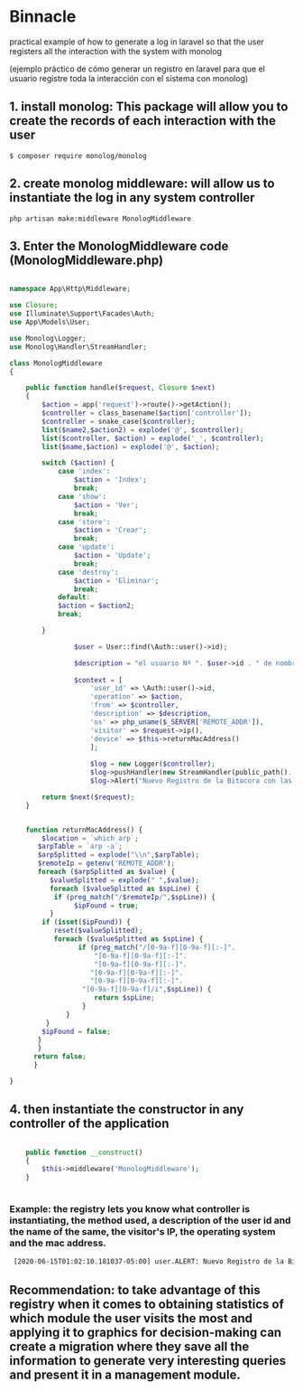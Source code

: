 # Binnacle
 practical example of how to generate a log in laravel so that the user registers all the interaction with the system with monolog
 
(ejemplo práctico de cómo generar un registro en laravel para que el usuario registre toda la interacción con el sistema con monolog)

## 1. install monolog: This package will allow you to create the records of each interaction with the user
 
    $ composer require monolog/monolog
 
## 2. create monolog middleware: will allow us to instantiate the log in any system controller
 
    php artisan make:middleware MonologMiddleware
    
## 3. Enter the MonologMiddleware code (MonologMiddleware.php)

```php

namespace App\Http\Middleware;

use Closure;
use Illuminate\Support\Facades\Auth;
use App\Models\User;

use Monolog\Logger;
use Monolog\Handler\StreamHandler;

class MonologMiddleware
{

    public function handle($request, Closure $next)
    {
        $action = app('request')->route()->getAction();
        $controller = class_basename($action['controller']);
        $controller = snake_case($controller);
        list($name2,$action2) = explode('@', $controller);
        list($controller, $action) = explode('_', $controller);
        list($name,$action) = explode('@', $action);

        switch ($action) {
            case 'index':
                $action = 'Index';
                break;
            case 'show':
                $action = 'Ver';
                break;
            case 'store':
                $action = 'Crear';
                break;
            case 'update':
                $action = 'Update';
                break;
            case 'destroy':
                $action = 'Eliminar';
                break;
            default:
            $action = $action2;
            break;

        }

                $user = User::find(\Auth::user()->id);

                $description = "el usuario Nº ". $user->id . " de nombre " . $user->person->name . " realizo esta acción";
    
                $context = [
                    'user_id' => \Auth::user()->id,
                    'operation' => $action,
                    'from' => $controller,
                    'description' => $description,
                    'os' => php_uname($_SERVER['REMOTE_ADDR']),
                    'visitor' => $request->ip(),
                    'device' => $this->returnMacAddress()
                    ];
    
                    $log = new Logger($controller);
                    $log->pushHandler(new StreamHandler(public_path().'/storage/monolog/binnacle.log', Logger::DEBUG));
                    $log->Alert("Nuevo Registro de la Bitacora con las siguiente especificaciones.: ",  $context);

        return $next($request);
    }


    function returnMacAddress() {
        $location = `which arp`;
       $arpTable = `arp -a`;
       $arpSplitted = explode("\\n",$arpTable);
       $remoteIp = getenv('REMOTE_ADDR');
       foreach ($arpSplitted as $value) {
          $valueSplitted = explode(" ",$value);
          foreach ($valueSplitted as $spLine) {
           if (preg_match("/$remoteIp/",$spLine)) {
                $ipFound = true;
          }
        if (isset($ipFound)) {
           reset($valueSplitted);
           foreach ($valueSplitted as $spLine) {
                 if (preg_match("/[0-9a-f][0-9a-f][:-]".
                     "[0-9a-f][0-9a-f][:-]".
                     "[0-9a-f][0-9a-f][:-]".
                    "[0-9a-f][0-9a-f][:-]".
                    "[0-9a-f][0-9a-f][:-]".
                  "[0-9a-f][0-9a-f]/i",$spLine)) {
                     return $spLine;
                  }
              }
         }
        $ipFound = false;
       }
       }
      return false;
      }

}
```

## 4. then instantiate the constructor in any controller of the application
```php

    public function __construct()
    {
        $this->middleware('MonologMiddleware');
    }
    
```
### Example: the registry lets you know what controller is instantiating, the method used, a description of the user id and the name of the same, the visitor's IP, the operating system and the mac address.
 
```txt
 [2020-06-15T01:02:10.181037-05:00] user.ALERT: Nuevo Registro de la Bitacora con las siguiente especificaciones.:  {"user_id":2,"operation":"user_settings","from":"user","description":"el usuario Nº 2 de nombre Isabel Sánchez realizo esta acción","os":"Windows NT PERFILES 10.0 build 18362 (Windows 10) AMD64","visitor":"127.0.0.1","device":"60-33-26-90-5e-39"} []
```


## Recommendation: to take advantage of this registry when it comes to obtaining statistics of which module the user visits the most and applying it to graphics for decision-making can create a migration where they save all the information to generate very interesting queries and present it in a management module.
 
 
